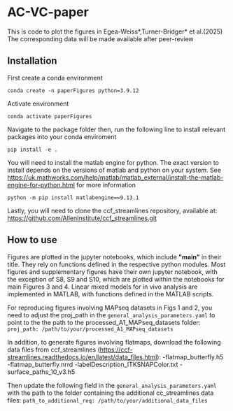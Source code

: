 # AC-VC-paper
This is code to plot the figures in Egea-Weiss*,Turner-Bridger* et al.(2025)  
The corresponding data will be made available after peer-review

## Installation
First create a conda environment

`conda create -n paperFigures python=3.9.12`

Activate environment  

`conda activate paperFigures` 

Navigate to the package folder then, run the following line to install relevant packages into your conda enviroment

`pip install -e .`

You will need to install the matlab engine for python. The exact version to install depends on the versions of matlab and python on your system. See https://uk.mathworks.com/help/matlab/matlab_external/install-the-matlab-engine-for-python.html for more information  

`python -m pip install matlabengine==9.13.1`

Lastly, you will need to clone the ccf_streamlines repository, available at: https://github.com/AllenInstitute/ccf_streamlines.git  

## How to use
Figures are plotted in the jupyter notebooks, which include **"main"** in their title. They rely on functions defined in the respective python modules. Most figures and supplementary figures have their own jupyter notebook, with the exception of S8, S9 and S10, which are plotted within the notebooks for main Figures 3 and 4.
Linear mixed models for in vivo analysis are implemented in MATLAB, with functions defined in the MATLAB scripts. 

For reproducing figures involving MAPseq datasets in Figs 1 and 2, you need to adjust the proj_path in the `general_analysis_parameters.yaml` to point to the the path to the processed_A1_MAPseq_datasets folder:
`proj_path: /path/to/your/processed_A1_MAPseq_datasets`

In addition, to generate figures involving flatmaps, download the following data files from ccf_streamlines (https://ccf-streamlines.readthedocs.io/en/latest/data_files.html):
-flatmap_butterfly.h5
-flatmap_butterfly.nrrd
-labelDescription_ITKSNAPColor.txt
-surface_paths_10_v3.h5

Then update the following field in the `general_analysis_parameters.yaml` with the path to the folder containing the additional cc_streamlines data files:
`path_to_additional_req: /path/to/your/additional_data_files`

